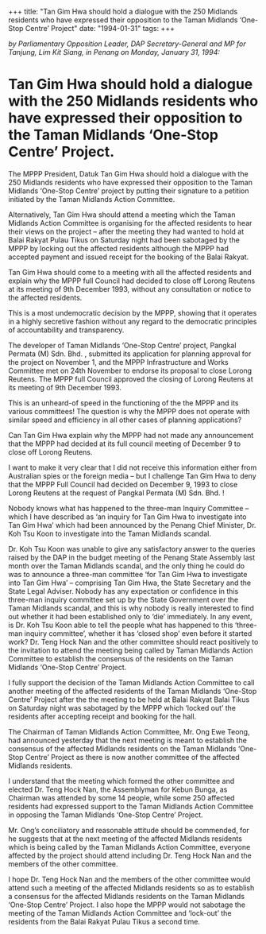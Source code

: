 +++ 
title: "Tan Gim Hwa should hold a dialogue with the 250 Midlands residents who have expressed their opposition to the Taman Midlands ‘One-Stop Centre’ Project"
date: "1994-01-31"
tags:
+++

_by Parliamentary Opposition Leader, DAP Secretary-General and MP for Tanjung, Lim Kit Siang, in Penang on Monday, January 31, 1994:_

# Tan Gim Hwa should hold a dialogue with the 250 Midlands residents who have expressed their opposition to the Taman Midlands ‘One-Stop Centre’ Project.

The MPPP President, Datuk Tan Gim Hwa should hold a dialogue with the 250 Midlands residents who have expressed their opposition to the Taman Midlands ‘One-Stop Centre’ project by putting their signature to a petition initiated by the Taman Midlands Action Committee.</u>

Alternatively, Tan Gim Hwa should attend a meeting which the Taman Midlands Action Committee is organising for the affected residents to hear their views on the project – after the meeting they had wanted to hold at Balai Rakyat Pulau Tikus on Saturday night had been sabotaged by the MPPP by locking out the affected residents although the MPPP had accepted payment and issued receipt for the booking of the Balai Rakyat.

Tan Gim Hwa should come to a meeting with all the affected residents and explain why the MPPP full Council had decided to close off Lorong Reutens at its meeting of 9th December 1993, without any consultation or notice to the affected residents.

This is a most undemocratic decision by the MPPP, showing that it operates in a highly secretive fashion without any regard to the democratic principles of accountability and transparency.

The developer of Taman Midlands ‘One-Stop Centre’ project, Pangkal Permata (M) Sdn. Bhd. , submitted its application for planning approval for the project on November 1, and the MPPP Infrastructure and Works Committee met on 24th November to endorse its proposal to close Lorong Reutens. The MPPP full Council approved the closing of Lorong Reutens at its meeting of 9th December 1993.

This is an unheard-of speed in the functioning of the the MPPP and its various committees! The question is why the MPPP does not operate with similar speed and efficiency in all other cases of planning applications?

Can Tan Gim Hwa explain why the MPPP had not made any announcement that the MPPP had decided at its full council meeting of December 9 to close off Lorong Reutens.

I want to make it very clear that I did not receive this information either from Australian spies or the foreign media – but I challenge Tan Gim Hwa to deny that the MPPP Full Council had decided on December 9, 1993 to close Lorong Reutens at the request of Pangkal Permata (M) Sdn. Bhd. !


Nobody knows what has happened to the three-man Inquiry Committee – which I have described as ‘an inquiry for Tan Gim Hwa to investigate into Tan Gim Hwa’ which had been announced by the Penang Chief Minister, Dr. Koh Tsu Koon to investigate into the Taman Midlands scandal.

Dr. Koh Tsu Koon was unable to give any satisfactory answer to the queries raised by the DAP in the budget meeting of the Penang State Assembly last month over the Taman Midlands scandal, and the only thing he could do was to announce a three-man committee ‘for Tan Gim Hwa to investigate into Tan Gim Hwa’ – comprising Tan Gim Hwa, the State Secretary and the State Legal Adviser.
Nobody has any expectation or confidence in this three-man inquiry committee set up by the State Government over the Taman Midlands scandal, and this is why nobody is really interested to find out whether it had been established only to ‘die’ immediately.
In any event, is Dr. Koh Tsu Koon able to tell the people what has happened to this ‘three-man inquiry committee’, whether it has ‘closed shop’ even before it started work?
Dr. Teng Hock Nan and the other committee should react positively to the invitation to attend the meeting being called by Taman Midlands Action Committee to establish the consensus of the residents on the Taman Midlands ‘One-Stop Centre’ Project.

I fully support the decision of the Taman Midlands Action Committee to call another meeting of the affected residents of the Taman Midlands ‘One-Stop Centre’ Project after the the meeting to be held at Balai Rakyat Balai Tikus on Saturday night was sabotaged by the MPPP which ‘locked out’ the residents after accepting receipt and booking for the hall.

The Chairman of Taman Midlands Action Committee, Mr. Ong Ewe Teong, had announced yesterday that the next meeting is meant to establish the consensus of the affected Midlands residents on the Taman Midlands ‘One-Stop Centre’ Project as there is now another committee of the affected Midlands residents.

I understand that the meeting which formed the other committee and elected Dr. Teng Hock Nan, the Assemblyman for Kebun Bunga, as Chairman was attended by some 14 people, while some 250 affected residents had expressed support to the Taman Midlands Action Committee in opposing the Taman Midlands ‘One-Stop Centre’ Project.

Mr. Ong’s conciliatory and reasonable attitude should be commended, for he suggests that at the next meeting of the affected Midlands residents which is being called by the Taman Midlands Action Committee, everyone affected by the project should attend including Dr. Teng Hock Nan and the members of the other committee.

I hope Dr. Teng Hock Nan and the members of the other committee would attend such a meeting of the affected Midlands residents so as to establish a consensus for the affected Midlands residents on the Taman Midlands ‘One-Stop Centre’ Project. I also hope the MPPP would not sabotage the meeting of the Taman Midlands Action Committee and ‘lock-out’ the residents from the Balai Rakyat Pulau Tikus a second time.
 
